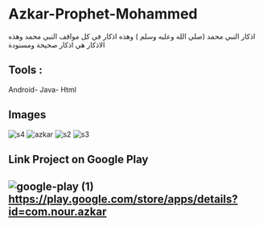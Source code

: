 # Azkar-Prophet-Mohammed
اذكار النبي محمد (صلي الله وعليه وسلم ) وهذه اذكار في كل مواقف النبي محمد وهذه الاذكار هي اذكار صحيحة ومسنودة
## Tools : 
 Android- Java- Html
 ## Images
![s4](https://user-images.githubusercontent.com/95625845/198870724-0055e6eb-5ac6-4861-ac43-30a182ead947.jpeg)
![azkar](https://user-images.githubusercontent.com/95625845/198870725-6a227711-5258-4736-bf2c-e8d32110cbcf.jpeg)
![s2](https://user-images.githubusercontent.com/95625845/198870726-a0a8f67e-2339-4b95-ab1a-ae1624ef397e.jpeg)
![s3](https://user-images.githubusercontent.com/95625845/198870727-52cc1843-f1d9-4d35-a4be-4027c7b34394.jpeg)

## Link Project on Google Play

 ![google-play (1)](https://user-images.githubusercontent.com/95625845/198870983-8258cd85-1077-4f28-ae89-650a06554103.png)
  https://play.google.com/store/apps/details?id=com.nour.azkar
  --------------------------------------------------------------------------------------------------------------------------


